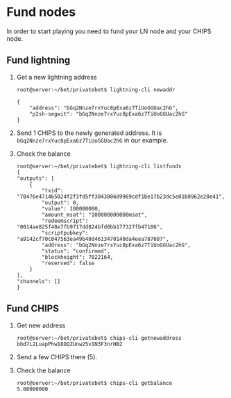 # Fund nodes

In order to start playing you need to fund your LN node and your CHIPS node.

## Fund lightning

1. Get a new lightning address

    ```
    root@server:~/bet/privatebet$ lightning-cli newaddr

    {
        "address": "bGq2Nnze7rxYuc8pExa6z7TiUoGGUac2hG",
        "p2sh-segwit": "bGq2Nnze7rxYuc8pExa6z7TiUoGGUac2hG"
    }
    ```

2. Send 1 CHIPS to the newly generated address. It is `bGq2Nnze7rxYuc8pExa6z7TiUoGGUac2hG` in our example.

3. Check the balance

    ```
    root@server:~/bet/privatebet$ lightning-cli listfunds
    {
    "outputs": [
        {
            "txid": "70476e471465024f2f3fd5ff304300609969cdf1be17b23dc5e01b0962e28e41",
            "output": 0,
            "value": 100000000,
            "amount_msat": "100000000000msat",
            "redeemscript": "0014ae825f48e7fb9717dd824bfd0bb177327fb47186",
            "scriptpubkey": "a9142cf70c047563ea49b40d4613470140da4eea787087",
            "address": "bGq2Nnze7rxYuc8pExa6z7TiUoGGUac2hG",
            "status": "confirmed",
            "blockheight": 7822164,
            "reserved": false
        }
    ],
    "channels": []
    }
    ```

## Fund CHIPS

1. Get new address

    ```
    root@server:~/bet/privatebet$ chips-cli getnewaddress
    bbd7L2LuapPhw18DQZUnw25v1N3F3nrHB2
    ```
2. Send a few CHIPS there (5).

3. Check the balance
    
    ```
    root@server:~/bet/privatebet$ chips-cli getbalance
    5.00000000
    ```




